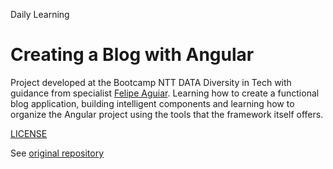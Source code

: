 Daily Learning

# Creating a Blog with Angular

Project developed at the Bootcamp NTT DATA Diversity in Tech with guidance from specialist [Felipe Aguiar](https://github.com/felipeAguiarCode/ "Felipe Aguiar").
Learning how to create a functional blog application, building intelligent components and learning how to organize the Angular project using the tools that the framework itself offers.

[LICENSE](/LICENSE)

See [original repository](https://github.com/felipeAguiarCode/angular-blog)
